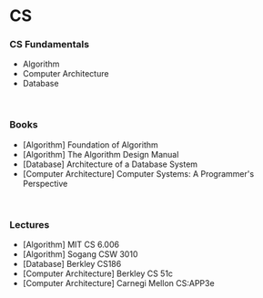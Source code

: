 # CS

### CS Fundamentals
   - Algorithm
   - Computer Architecture
   - Database

<br>

### Books
   - [Algorithm] Foundation of Algorithm
   - [Algorithm] The Algorithm Design Manual
   - [Database] Architecture of a Database System
   - [Computer Architecture] Computer Systems: A Programmer's Perspective

<br>

### Lectures
   - [Algorithm] MIT CS 6.006
   - [Algorithm] Sogang CSW 3010
   - [Database] Berkley CS186
   - [Computer Architecture] Berkley CS 51c
   - [Computer Architecture] Carnegi Mellon CS:APP3e
